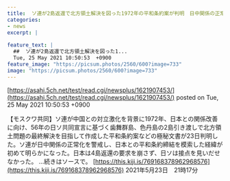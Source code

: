 ```yaml
---
title:  ソ連が2島返還で北方領土解決を図った1972年の平和条約案が判明　日中関係の正常化を警戒  
categories:
- news
excerpt: |
  
feature_text: |
  ##  ソ連が2島返還で北方領土解決を図った1...
  Tue, 25 May 2021 10:50:53  +0900
feature_image: "https://picsum.photos/2560/600?image=733"
image: "https://picsum.photos/2560/600?image=733"
---
```


[https://asahi.5ch.net/test/read.cgi/newsplus/1621907453/](https://asahi.5ch.net/test/read.cgi/newsplus/1621907453/)
posted on Tue, 25 May 2021 10:50:53  +0900

<!--more-->

【モスクワ共同】ソ連が中国との対立激化を背景に1972年、日本との関係改善に向け、56年の日ソ共同宣言に基づく歯舞群島、色丹島の2島引き渡しで北方領土問題の最終解決を目指して作成した平和条約案などの極秘文書が23日判明した。ソ連が日中関係の正常化を警戒し、日本との平和条約締結を模索した経緯が初めて明らかになった。日本は4島返還の要求を崩さず、日ソは接点を見いだせなかった。 …続きはソースで。 [https://this.kiji.is/769168378962968576](https://this.kiji.is/769168378962968576) 2021年5月23日　21時17分
